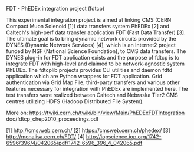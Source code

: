 FDT - PhEDEx integration project (fdtcp)

This experimental integration project is aimed at linking CMS (CERN Compact
Muon Solenoid [1]) data transfers system PhEDEx [2] and Caltech's high-perf
data transfer application FDT (Fast Data Transfer) [3]. The ultimate goal is
to bring dynamic network circuits provided by the DYNES (Dynamic Network
Services) [4], which is an Internet2 project funded by NSF (National Science
Foundation), to CMS data transfers. The DYNES plug-in for FDT application
exists and the purpose of fdtcp is to integrate FDT with high-level and
claimed to be network-agnostic system PhEDEx.
The fdtcplib projects provides CLI utilities and daemon fdtd application
which are Python wrappers for FDT application. Grid authentication via Grid
Map File, third-party transfers and various other features necessary for
integration with PhEDEx are implemented here.
The test transfers were realized between Caltech and Nebraska Tier2 CMS
centres utilizing HDFS (Hadoop Distributed File System).

More on:
    https://twiki.cern.ch/twiki/bin/view/Main/PhEDExFDTIntegration
    doc/fdtcp_chep2010_proceedings.pdf

[1] http://cms.web.cern.ch/
[2] https://cmsweb.cern.ch/phedex/
[3] http://monalisa.cern.ch/FDT/
[4] http://iopscience.iop.org/1742-6596/396/4/042065/pdf/1742-6596_396_4_042065.pdf
